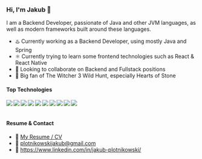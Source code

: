 ### Hi, I'm Jakub 👋

I am a Backend Developer, passionate of Java and other JVM languages, as well as modern frameworks built around these languages.

- ♨️ Currently working as a Backend Developer, using mostly Java and Spring
- ⚛️ Currently trying to learn some frontend technologies such as React & React Native
- 🤝 Looking to collaborate on Backend and Fullstack positions
- 🐺 Big fan of The Witcher 3 Wild Hunt, especially Hearts of Stone

#### Top Technologies

<img align="left" src="https://img.shields.io/badge/java-%23ED8B00.svg?style=for-the-badge&logo=java&logoColor=white"/>

<img align="left" src="https://img.shields.io/badge/spring%20-%236DB33F.svg?style=for-the-badge&logo=spring&logoColor=white"/>

<img align="left" src="https://img.shields.io/badge/kotlin-%230095D5.svg?style=for-the-badge&logo=kotlin&logoColor=white"/>

<img align="left" src="https://img.shields.io/badge/scala-%23DC322F.svg?style=for-the-badge&logo=scala&logoColor=white"/>

<img align="left" src="https://img.shields.io/badge/postgres-%23316192.svg?style=for-the-badge&logo=postgresql&logoColor=white"/>

<img align="left" src="https://img.shields.io/badge/-MySQL-black?style=for-the-badge&logo=mysql"/>

<img align="left" src="https://img.shields.io/badge/-Cassandra-lightblue?style=for-the-badge"/>

<img align="left" src="https://img.shields.io/badge/docker%20-%230db7ed.svg?style=for-the-badge&logo=docker&logoColor=white"/>

<img align="left" src="https://img.shields.io/badge/git%20-%23F05033.svg?style=for-the-badge&logo=git&logoColor=white"/>

<img align="left" src="https://img.shields.io/badge/-IntelliJ%20IDEA-5e2495?style=for-the-badge&logo=jetbrains"/>

</br>
</br>

#### Resume & Contact
- :paperclip: [My Resume / CV](https://github.com/jakubowiczish/cv/blob/master/Resume.pdf)
- :email: plotnikowskijakub@gmail.com
- :link: https://www.linkedin.com/in/jakub-plotnikowski/

<!--
**jakubowiczish/jakubowiczish** is a ✨ _special_ ✨ repository because its `README.md` (this file) appears on your GitHub profile.

